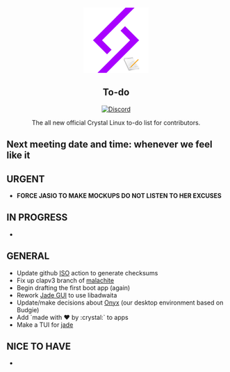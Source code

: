 <p align="center">
  <a href="https://github.com/crystal-linux/todo/">
    <img src="https://github.com/crystal-linux/branding/blob/main/icons/crystal-logo-minimal-todo.png?raw=true" alt="Logo" width="150" height="150">
  </a>
</p>

<h2 align="center">To-do</h2>

<p align="center">
    <a href="https://discord.gg/yp4xpZeAgW"><img alt="Discord" src="https://img.shields.io/discord/825473796227858482?color=blue&label=Discord&logo=Discord&logoColor=white"?link=https://discord.gg/yp4xpZeAgW&link=https://discord.gg/yp4xpZeAgW> </a>
</p>



<p align="center"> 
The all new official Crystal Linux to-do list for contributors.
</p>

<h2> Next meeting date and time: whenever we feel like it 

<h2> URGENT</h2>
<ul>
<li> <b> FORCE JASIO TO MAKE MOCKUPS DO NOT LISTEN TO HER EXCUSES</b>
</ul>
<h2> IN PROGRESS</h2>
<ul>
<li>
</ul>
<h2> GENERAL</h2>
<ul>
<li>Update github <a href="https://github.com/crystal-linux/iso">ISO</a> action to generate checksums<br>
<li> Fix up clapv3 branch of <a href="https://github.com/crystal-linux/malachite">malachite</a><br>
<li> Begin drafting the first boot app (again)<br>
<li> Rework <a href="https://github.com/crystal-linux/jade_gui">Jade GUI</a> to use libadwaita<br>
<li> Update/make decisions about <a href="https://github.com/crystal-linux/onyx">Onyx</a> (our desktop environment based on Budgie)<br>
<li> Add `made with ❤️ by :crystal:` to apps
<li> Make a TUI for <a href="https://github.com/crystal-linux/jade">jade</a>
</ul>

<h2> NICE TO HAVE</h2>
<ul>
<li>
</ul>
